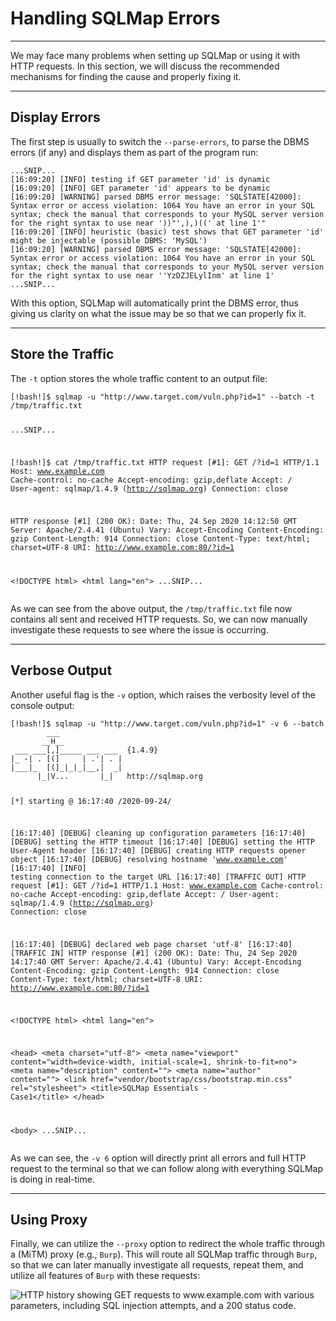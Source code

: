 
<h1>Handling SQLMap Errors</h1>
<hr/>
<p>We may face many problems when setting up SQLMap or using it with HTTP requests. In this section, we will discuss the recommended mechanisms for finding the cause and properly fixing it.</p>
<hr/>
<h2>Display Errors</h2>
<p>The first step is usually to switch the <code>--parse-errors</code>, to parse the DBMS errors (if any) and displays them as part of the program run:</p>
<pre><code class="language-shell-session">...SNIP...
[16:09:20] [INFO] testing if GET parameter 'id' is dynamic
[16:09:20] [INFO] GET parameter 'id' appears to be dynamic
[16:09:20] [WARNING] parsed DBMS error message: 'SQLSTATE[42000]: Syntax error or access violation: 1064 You have an error in your SQL syntax; check the manual that corresponds to your MySQL server version for the right syntax to use near '))"',),)((' at line 1'"
[16:09:20] [INFO] heuristic (basic) test shows that GET parameter 'id' might be injectable (possible DBMS: 'MySQL')
[16:09:20] [WARNING] parsed DBMS error message: 'SQLSTATE[42000]: Syntax error or access violation: 1064 You have an error in your SQL syntax; check the manual that corresponds to your MySQL server version for the right syntax to use near ''YzDZJELylInm' at line 1'
...SNIP...
</code></pre>
<p>With this option, SQLMap will automatically print the DBMS error, thus giving us clarity on what the issue may be so that we can properly fix it.</p>
<hr/>
<h2>Store the Traffic</h2>
<p>The <code>-t</code> option stores the whole traffic content to an output file:</p>
<pre><code class="language-shell-session">[!bash!]$ sqlmap -u "http://www.target.com/vuln.php?id=1" --batch -t /tmp/traffic.txt

...SNIP...

[!bash!]$ cat /tmp/traffic.txt
HTTP request [#1]:
GET /?id=1 HTTP/1.1
Host: www.example.com
Cache-control: no-cache
Accept-encoding: gzip,deflate
Accept: */*
User-agent: sqlmap/1.4.9 (http://sqlmap.org)
Connection: close

HTTP response [#1] (200 OK):
Date: Thu, 24 Sep 2020 14:12:50 GMT
Server: Apache/2.4.41 (Ubuntu)
Vary: Accept-Encoding
Content-Encoding: gzip
Content-Length: 914
Connection: close
Content-Type: text/html; charset=UTF-8
URI: http://www.example.com:80/?id=1

&lt;!DOCTYPE html&gt;
&lt;html lang="en"&gt;
...SNIP...
</code></pre>
<p>As we can see from the above output, the <code>/tmp/traffic.txt</code> file now contains all sent and received HTTP requests. So, we can now manually investigate these requests to see where the issue is occurring.</p>
<hr/>
<h2>Verbose Output</h2>
<p>Another useful flag is the <code>-v</code> option, which raises the verbosity level of the console output:</p>
<pre><code class="language-shell-session">[!bash!]$ sqlmap -u "http://www.target.com/vuln.php?id=1" -v 6 --batch
        ___
       __H__
 ___ ___[,]_____ ___ ___  {1.4.9}
|_ -| . [(]     | .'| . |
|___|_  [(]_|_|_|__,|  _|
      |_|V...       |_|   http://sqlmap.org


[*] starting @ 16:17:40 /2020-09-24/

[16:17:40] [DEBUG] cleaning up configuration parameters
[16:17:40] [DEBUG] setting the HTTP timeout
[16:17:40] [DEBUG] setting the HTTP User-Agent header
[16:17:40] [DEBUG] creating HTTP requests opener object
[16:17:40] [DEBUG] resolving hostname 'www.example.com'
[16:17:40] [INFO] testing connection to the target URL
[16:17:40] [TRAFFIC OUT] HTTP request [#1]:
GET /?id=1 HTTP/1.1
Host: www.example.com
Cache-control: no-cache
Accept-encoding: gzip,deflate
Accept: */*
User-agent: sqlmap/1.4.9 (http://sqlmap.org)
Connection: close

[16:17:40] [DEBUG] declared web page charset 'utf-8'
[16:17:40] [TRAFFIC IN] HTTP response [#1] (200 OK):
Date: Thu, 24 Sep 2020 14:17:40 GMT
Server: Apache/2.4.41 (Ubuntu)
Vary: Accept-Encoding
Content-Encoding: gzip
Content-Length: 914
Connection: close
Content-Type: text/html; charset=UTF-8
URI: http://www.example.com:80/?id=1

&lt;!DOCTYPE html&gt;
&lt;html lang="en"&gt;

&lt;head&gt;
  &lt;meta charset="utf-8"&gt;
  &lt;meta name="viewport" content="width=device-width, initial-scale=1, shrink-to-fit=no"&gt;
  &lt;meta name="description" content=""&gt;
  &lt;meta name="author" content=""&gt;
  &lt;link href="vendor/bootstrap/css/bootstrap.min.css" rel="stylesheet"&gt;
  &lt;title&gt;SQLMap Essentials - Case1&lt;/title&gt;
&lt;/head&gt;

&lt;body&gt;
...SNIP...
</code></pre>
<p>As we can see, the <code>-v 6</code> option will directly print all errors and full HTTP request to the terminal so that we can follow along with everything SQLMap is doing in real-time.</p>
<hr/>
<h2>Using Proxy</h2>
<p>Finally, we can utilize the <code>--proxy</code> option to redirect the whole traffic through a (MiTM) proxy (e.g., <code>Burp</code>). This will route all SQLMap traffic through <code>Burp</code>, so that we can later manually investigate all requests, repeat them, and utilize all features of <code>Burp</code> with these requests:</p>
<p><img alt="HTTP history showing GET requests to www.example.com with various parameters, including SQL injection attempts, and a 200 status code." src="https://academy.hackthebox.com/storage/modules/58/eIwJeV3.png"/></p>

